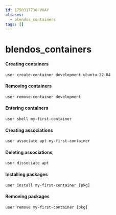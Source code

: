 ```yaml
---
id: 1750317730-VVAY
aliases:
  - blendos_containers
tags: []
---
```


# blendos_containers

#### Creating containers
```
user create-container development ubuntu-22.04
```

#### Removing containers
```
user remove-container development
```

#### Entering containers
```
user shell my-first-container
```

#### Creating associations
```
user associate apt my-first-container
```
#### Deleting associations
```
user dissociate apt
```

#### Installing packages
```
user install my-first-container [pkg]
```

#### Removing packages
```
user remove my-first-container [pkg]
```
